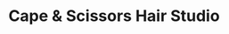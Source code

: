 ---
title: "Cape & Scissors Hair Studio"
url: /hartenbos/cape-and-scissors-hair-studio/
shop: hairdresser
---